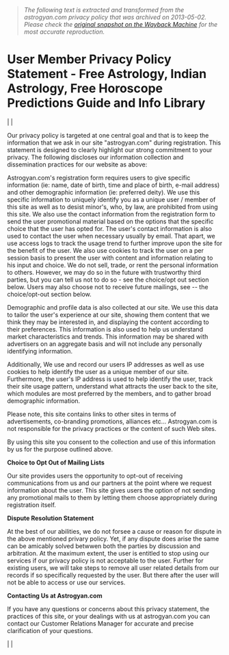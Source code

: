 > *The following text is extracted and transformed from the astrogyan.com privacy policy that was archived on 2013-05-02. Please check the [original snapshot on the Wayback Machine](https://web.archive.org/web/20130502222417id_/http%3A//www.astrogyan.com/user_privacy/user_member_privacy_policy_statement.html) for the most accurate reproduction.*

# User Member Privacy Policy Statement - Free Astrology, Indian Astrology, Free Horoscope Predictions Guide and Info Library

| |   


Our privacy policy is targeted at one central goal and that is to keep the information that we ask in our site "astrogyan.com" during registration. This statement is designed to clearly highlight our strong commitment to your privacy. The following discloses our information collection and dissemination practices for our website as above:

Astrogyan.com's registration form requires users to give specific information (ie: name, date of birth, time and place of birth, e-mail address) and other demographic information (ie: preferred deity). We use this specific information to uniquely identify you as a unique user / member of this site as well as to desist minor's, who, by law, are prohibited from using this site. We also use the contact information from the registration form to send the user promotional material based on the options that the specific choice that the user has opted for. The user's contact information is also used to contact the user when necessary usually by email. That apart, we use access logs to track the usage trend to further improve upon the site for the benefit of the user. We also use cookies to track the user on a per session basis to present the user with content and information relating to his input and choice. We do not sell, trade, or rent the personal information to others. However, we may do so in the future with trustworthy third parties, but you can tell us not to do so - see the choice/opt out section below. Users may also choose not to receive future mailings, see -- the choice/opt-out section below.

Demographic and profile data is also collected at our site. We use this data to tailor the user's experience at our site, showing them content that we think they may be interested in, and displaying the content according to their preferences. This information is also used to help us understand market characteristics and trends. This information may be shared with advertisers on an aggregate basis and will not include any personally identifying information.

Additionally, We use and record our users IP addresses as well as use cookies to help identify the user as a unique member of our site. Furthermore, the user's IP address is used to help identify the user, track their site usage pattern, understand what attracts the user back to the site, which modules are most preferred by the members, and to gather broad demographic information.

Please note, this site contains links to other sites in terms of advertisements, co-branding promotions, alliances etc... Astrogyan.com is not responsible for the privacy practices or the content of such Web sites.

By using this site you consent to the collection and use of this information by us for the purpose outlined above.

**Choice to Opt Out of Mailing Lists**

Our site provides users the opportunity to opt-out of receiving communications from us and our partners at the point where we request information about the user. This site gives users the option of not sending any promotional mails to them by letting them choose appropriately during registration itself.

**Dispute Resolution Statement**

At the best of our abilities, we do not forsee a cause or reason for dispute in the above mentioned privary policy. Yet, if any dispute does arise the same can be amicably solved betwwen both the parties by discussion and arbitration. At the maximum extent, the user is entitled to stop using our services if our privacy policy is not acceptable to the user. Further for existing users, we will take steps to remove all user related details from our records if so specifically requested by the user. But there after the user will not be able to access or use our services.

**Contacting Us at Astrogyan.com**

If you have any questions or concerns about this privacy statement, the practices of this site, or your dealings with us at astrogyan.com you can contact our Customer Relations Manager for accurate and precise clarification of your questions.

| | 
